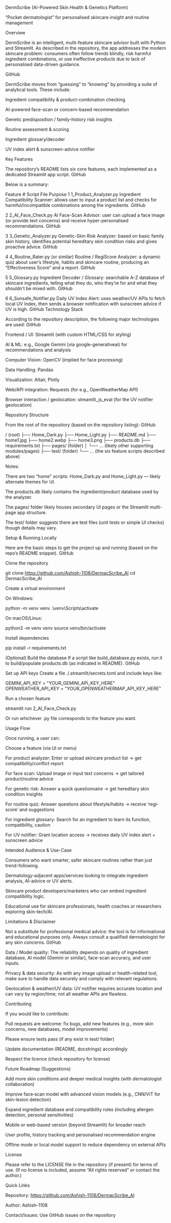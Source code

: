 DermScribe (AI-Powered Skin Health & Genetics Platform)

“Pocket dermatologist” for personalised skincare insight and routine management

Overview

DermScribe is an intelligent, multi-feature skincare advisor built with Python and Streamlit. As described in the repository, the app addresses the modern skincare problem: consumers often follow trends blindly, risk harmful ingredient combinations, or use ineffective products due to lack of personalised data-driven guidance.

GitHub

DermScribe moves from “guessing” to “knowing” by providing a suite of analytical tools. These include:

Ingredient compatibility & product-combination checking

AI-powered face-scan or concern-based recommendation

Genetic predisposition / family-history risk insights

Routine assessment & scoring

Ingredient glossary/decoder

UV index alert & sunscreen-advice notifier

Key Features

The repository’s README lists six core features, each implemented as a dedicated Streamlit app script. 
GitHub

Below is a summary:

Feature #	Script File	Purpose
1	1_Product_Analyzer.py	Ingredient Compatibility Scanner: allows user to input a product list and checks for harmful/incompatible combinations among the ingredients. 
GitHub

2	2_AI_Face_Check.py	AI Face-Scan Advisor: user can upload a face image (or provide text concerns) and receive hyper-personalised recommendations. 
GitHub

3	3_Genetic_Analyzer.py	Genetic-Skin Risk Analyzer: based on basic family skin history, identifies potential hereditary skin condition risks and gives proactive advice. 
GitHub

4	4_Routine_Rater.py (or similar)	Routine / RegiScore Analyzer: a dynamic quiz about user’s lifestyle, habits and skincare routine, producing an “Effectiveness Score” and a report. 
GitHub

5	5_Glossary.py	Ingredient Decoder / Glossary: searchable A-Z database of skincare ingredients, telling what they do, who they’re for and what they shouldn’t be mixed with. 
GitHub

6	6_Sunsafe_Notifier.py	Daily UV Index Alert: uses weather/UV APIs to fetch local UV Index, then sends a browser notification with sunscreen advice if UV is high. 
GitHub
Technology Stack

According to the repository description, the following major technologies are used: 
GitHub

Frontend / UI: Streamlit (with custom HTML/CSS for styling)

AI & ML: e.g., Google Gemini (via google-generativeai) for recommendations and analysis

Computer Vision: OpenCV (implied for face processing)

Data Handling: Pandas

Visualization: Altair, Plotly

Web/API integration: Requests (for e.g., OpenWeatherMap API)

Browser interaction / geolocation: streamlit_js_eval (for the UV notifier geolocation)

Repository Structure

From the root of the repository (based on the repository listing): 
GitHub

/ (root)
├── Home_Dark.py
├── Home_Light.py
├── README.md
├── home1.jpg
├── home2.webp
├── home3.png
├── products.db
├── requirements.txt
├── pages/      (folder)
│     └── … (likely other supporting modules/pages)
├── test/       (folder)
└── … (the six feature scripts described above)


Notes:

There are two “home” scripts: Home_Dark.py and Home_Light.py — likely alternate themes for UI.

The products.db likely contains the ingredient/product database used by the analyzer.

The pages/ folder likely houses secondary UI pages or the Streamlit multi-page app structure.

The test/ folder suggests there are test files (unit tests or simple UI checks) though details may vary.

Setup & Running Locally

Here are the basic steps to get the project up and running (based on the repo’s README snippet). 
GitHub

Clone the repository

git clone https://github.com/Ashish-1108/DermacScribe_AI
cd DermacScribe_AI


Create a virtual environment

On Windows:

python -m venv venv
.\venv\Scripts\activate


On macOS/Linux:

python3 -m venv venv
source venv/bin/activate


Install dependencies

pip install -r requirements.txt


(Optional) Build the database
If a script like build_database.py exists, run it to build/populate products.db (as indicated in README). 
GitHub

Set up API keys
Create a file ./.streamlit/secrets.toml and include keys like:

GEMINI_API_KEY = "YOUR_GEMINI_API_KEY_HERE"
OPENWEATHER_API_KEY = "YOUR_OPENWEATHERMAP_API_KEY_HERE"


Run a chosen feature

streamlit run 2_AI_Face_Check.py


Or run whichever .py file corresponds to the feature you want.

Usage Flow

Once running, a user can:

Choose a feature (via UI or menu)

For product analyzer: Enter or upload skincare product list → get compatibility/conflict report

For face scan: Upload image or input text concerns → get tailored product/routine advice

For genetic risk: Answer a quick questionnaire → get hereditary skin condition insights

For routine quiz: Answer questions about lifestyle/habits → receive ‘regi‐score’ and suggestions

For ingredient glossary: Search for an ingredient to learn its function, compatibility, caution

For UV notifier: Grant location access → receives daily UV index alert + sunscreen advice

Intended Audience & Use-Case

Consumers who want smarter, safer skincare routines rather than just trend-following.

Dermatology-adjacent apps/services looking to integrate ingredient analysis, AI-advice or UV alerts.

Skincare product developers/marketers who can embed ingredient compatibility logic.

Educational use for skincare professionals, health coaches or researchers exploring skin-tech/AI.

Limitations & Disclaimer

Not a substitute for professional medical advice: the tool is for informational and educational purposes only. Always consult a qualified dermatologist for any skin concerns. 
GitHub

Data / Model quality: The reliability depends on quality of ingredient database, AI model (Gemini or similar), face-scan accuracy, and user inputs.

Privacy & data security: As with any image upload or health-related tool, make sure to handle data securely and comply with relevant regulations.

Geolocation & weather/UV data: UV notifier requires accurate location and can vary by region/time; not all weather APIs are flawless.

Contributing

If you would like to contribute:

Pull requests are welcome: fix bugs, add new features (e.g., more skin concerns, new databases, model improvements)

Please ensure tests pass (if any exist in test/ folder)

Update documentation (README, docstrings) accordingly

Respect the licence (check repository for license)

Future Roadmap (Suggestions)

Add more skin conditions and deeper medical insights (with dermatologist collaboration)

Improve face‐scan model with advanced vision models (e.g., CNN/ViT for skin-lesion detection)

Expand ingredient database and compatibility rules (including allergen detection, personal sensitivities)

Mobile or web-based version (beyond Streamlit) for broader reach

User profile, history tracking and personalised recommendation engine

Offline mode or local model support to reduce dependency on external APIs

License

Please refer to the LICENSE file in the repository (if present) for terms of use.
(If no license is included, assume “All rights reserved” or contact the author.)

Quick Links

Repository: https://github.com/Ashish-1108/DermacScribe_AI

Author: Ashish-1108

Contact/Issues: Use GitHub issues on the repository
